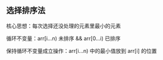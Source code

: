 ## 选择排序法
核心思想：每次选择还没处理的元素里最小的元素

循环不变量：arr[i...n) 未排序  && arr[0...i) 已排序

保持循环不变量成立操作：arr[i...n) 中的最小值放到 arr[i] 的位置